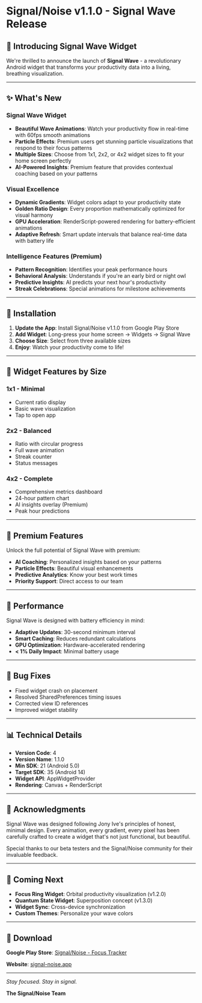 # Signal/Noise v1.1.0 - Signal Wave Release

## 🌊 Introducing Signal Wave Widget

We're thrilled to announce the launch of **Signal Wave** - a revolutionary Android widget that transforms your productivity data into a living, breathing visualization.

---

## ✨ What's New

### Signal Wave Widget
- **Beautiful Wave Animations**: Watch your productivity flow in real-time with 60fps smooth animations
- **Particle Effects**: Premium users get stunning particle visualizations that respond to their focus patterns
- **Multiple Sizes**: Choose from 1x1, 2x2, or 4x2 widget sizes to fit your home screen perfectly
- **AI-Powered Insights**: Premium feature that provides contextual coaching based on your patterns

### Visual Excellence
- **Dynamic Gradients**: Widget colors adapt to your productivity state
- **Golden Ratio Design**: Every proportion mathematically optimized for visual harmony
- **GPU Acceleration**: RenderScript-powered rendering for battery-efficient animations
- **Adaptive Refresh**: Smart update intervals that balance real-time data with battery life

### Intelligence Features (Premium)
- **Pattern Recognition**: Identifies your peak performance hours
- **Behavioral Analysis**: Understands if you're an early bird or night owl
- **Predictive Insights**: AI predicts your next hour's productivity
- **Streak Celebrations**: Special animations for milestone achievements

---

## 📱 Installation

1. **Update the App**: Install Signal/Noise v1.1.0 from Google Play Store
2. **Add Widget**: Long-press your home screen → Widgets → Signal Wave
3. **Choose Size**: Select from three available sizes
4. **Enjoy**: Watch your productivity come to life!

---

## 🎯 Widget Features by Size

### 1x1 - Minimal
- Current ratio display
- Basic wave visualization
- Tap to open app

### 2x2 - Balanced
- Ratio with circular progress
- Full wave animation
- Streak counter
- Status messages

### 4x2 - Complete
- Comprehensive metrics dashboard
- 24-hour pattern chart
- AI insights overlay (Premium)
- Peak hour predictions

---

## 💎 Premium Features

Unlock the full potential of Signal Wave with premium:
- **AI Coaching**: Personalized insights based on your patterns
- **Particle Effects**: Beautiful visual enhancements
- **Predictive Analytics**: Know your best work times
- **Priority Support**: Direct access to our team

---

## 🔋 Performance

Signal Wave is designed with battery efficiency in mind:
- **Adaptive Updates**: 30-second minimum interval
- **Smart Caching**: Reduces redundant calculations
- **GPU Optimization**: Hardware-accelerated rendering
- **< 1% Daily Impact**: Minimal battery usage

---

## 🐛 Bug Fixes

- Fixed widget crash on placement
- Resolved SharedPreferences timing issues
- Corrected view ID references
- Improved widget stability

---

## 📊 Technical Details

- **Version Code**: 4
- **Version Name**: 1.1.0
- **Min SDK**: 21 (Android 5.0)
- **Target SDK**: 35 (Android 14)
- **Widget API**: AppWidgetProvider
- **Rendering**: Canvas + RenderScript

---

## 🙏 Acknowledgments

Signal Wave was designed following Jony Ive's principles of honest, minimal design. Every animation, every gradient, every pixel has been carefully crafted to create a widget that's not just functional, but beautiful.

Special thanks to our beta testers and the Signal/Noise community for their invaluable feedback.

---

## 📝 Coming Next

- **Focus Ring Widget**: Orbital productivity visualization (v1.2.0)
- **Quantum State Widget**: Superposition concept (v1.3.0)
- **Widget Sync**: Cross-device synchronization
- **Custom Themes**: Personalize your wave colors

---

## 📱 Download

**Google Play Store**: [Signal/Noise - Focus Tracker](https://play.google.com/store/apps/details?id=app.signalnoise.twa)

**Website**: [signal-noise.app](https://signal-noise.app)

---

*Stay focused. Stay in signal.*

**The Signal/Noise Team**